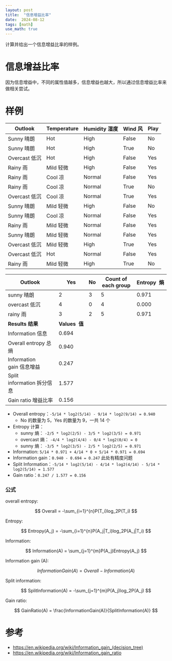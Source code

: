 ```yaml
---
layout: post
title:  "信息增益比率"
date:  2024-08-12
tags: [math]
use_math: true
---
```


  计算并给出一个信息增益比率的样例。

# 信息增益比率

  因为信息增益中，不同的属性值越多，信息增益也越大，所以通过信息增益比率来做相关尝试。

# 样例

| **Outlook**  | **Temperature** | **Humidity** **湿度** | **Wind** **风** | **Play** |
| ------------------ | ---------------------- | ------------------- | -------------- | --------------- |
| Sunny 晴朗           | Hot                    | High  | False         | No              |
| Sunny 晴朗           | Hot                    | High  | True          | No              |
| Overcast 低沉        | Hot                    | High  | False         | Yes             |
| Rainy 雨            | Mild 轻微                | High  | False         | Yes             |
| Rainy 雨            | Cool 凉                 | Normal  | False         | Yes             |
| Rainy 雨            | Cool 凉                 | Normal  | True          | No              |
| Overcast 低沉        | Cool 凉                 | Normal  | True          | Yes             |
| Sunny 晴朗           | Mild 轻微                | High  | False         | No              |
| Sunny 晴朗           | Cool 凉                 | Normal  | False         | Yes             |
| Rainy 雨            | Mild 轻微                | Normal  | False         | Yes             |
| Sunny 晴朗           | Mild 轻微                | Normal  | False         | Yes             |
| Overcast 低沉        | Mild 轻微                | High  | True          | Yes             |
| Overcast 低沉        | Hot                    | Normal  | False         | Yes             |
| Rainy 雨            | Mild 轻微                | High  | True          | No              |



| **Outlook**      | **Yes**           | **No** | **Count of each group** | **Entropy**  **熵** |
| ---------------------- | ----------------- | ------ | --------------------------------- | ------------------ |
| sunny 晴朗               | 2                 | 3      | 5                                 | 0.971              |
| overcast 低沉            | 4                 | 0      | 4                                 | 0.000              |
| rainy 雨                | 3                 | 2      | 5                                 | 0.971              |
| **Results** **结果**     | **Values**  **值** |        |                                   |                    |
| Information 信息         | 0.694             |        |                                   |                    |
| Overall entropy 总熵     | 0.940             |        |                                   |                    |
| Information gain 信息增益  | 0.247             |        |                                   |                    |
| Split information 拆分信息 | 1.577             |        |                                   |                    |
| Gain ratio 增益比率        | 0.156             |        |                                   |                    |


* Overall entropy：`-5/14 * log2(5/14) - 9/14 * log2(9/14) = 0.940`
  * No 的数量为 5，Yes 的数量为 9，一共 14 个
* Entropy 计算：
  * sunny 熵： `-2/5 * log2(2/5) - 3/5 * log2(3/5) = 0.971`
  * overcast 熵： `-4/4 * log2(4/4) - 0/4 * log2(0/4) = 0`
  * sunny 熵： `-3/5 * log2(3/5) - 2/5 * log2(2/5) = 0.971`
* Information: `5/14 * 0.971 + 4/14 * 0 + 5/14 * 0.971 = 0.694`
* Information gain：`0.940 - 0.694 = 0.247` 此处有精度问题
* Split Information：`-5/14 * log2(5/14) - 4/14 * log2(4/14) - 5/14 * log2(5/14) = 1.577`
* Gain ratio：`0.247 / 1.577 = 0.156`


### 公式

overall entropy:

$$
Overall = -\sum_{i=1}^{n}P(T_i)log_2P(T_i)
$$

Entropy:

$$
Entropy(A_j) = -\sum_{i=1}^{n}P(A_j|T_i)log_2P(A_j|T_i)
$$

Information:

$$
Information(A) = \sum_{j=1}^{m}P(A_j)Entropy(A_j)
$$

Information gain (A):

$$
InformationGain(A) = Overall - Information(A)
$$

Split information:

$$
SplitInformation(A) = -\sum_{j=1}^{m}P(A_j)log_2P(A_j)
$$

Gain ratio:

$$
GainRatio(A) = \frac{InformationGain(A)}{SplitInformation(A)}
$$

# 参考

* https://en.wikipedia.org/wiki/Information_gain_(decision_tree)
* https://en.wikipedia.org/wiki/Information_gain_ratio
